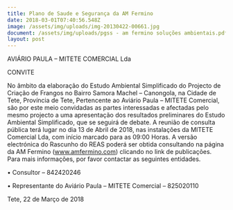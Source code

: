 ```yaml
---
title: Plano de Saude e Segurança da AM Fermino
date: 2018-03-01T07:40:56.548Z
image: /assets/img/uploads/img-20130422-00661.jpg
document: /assets/img/uploads/pgss - am fermino soluções ambientais.pdf
layout: post
---
```

AVIÁRIO PAULA – MITETE COMERCIAL Lda

CONVITE

No âmbito da elaboração do Estudo Ambiental Simplificado do Projecto de Criação de Frangos no Bairro Samora Machel – Canongola, na Cidade de Tete, Província de Tete, Pertencente ao Aviário Paula – MITETE Comercial, são por este meio convidadas as partes interessadas e afectadas pelo mesmo projecto a uma apresentação dos resultados preliminares do Estudo Ambiental Simplificado, que se seguirá de debate.A reunião de consulta pública terá lugar no dia 13 de Abril de 2018, nas instalações da MITETE Comercial Lda, com início marcado para as 09:00 Horas. A versão electrónica do Rascunho do REAS poderá ser obtida consultando na página da AM Fermino (www.amfermino.com) clicando no link de publicações.Para mais informações, por favor contactar as seguintes entidades.

•	Consultor – 842420246

•	Representante do Aviário Paula – MITETE Comercial – 825020110 

Tete, 22 de Março de 2018
